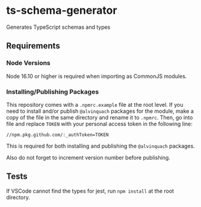 # ts-schema-generator
Generates TypeScript schemas and types

## Requirements

### Node Versions
Node 16.10 or higher is required when importing as CommonJS modules.

### Installing/Publishing Packages
This repository comes with a `.npmrc.example` file at the root level. If you need to install and/or publish `@alvinquach` packages for the module, make a copy of the file in the same directory and rename it to `.npmrc`. Then, go into file and replace `TOKEN` with your personal access token in the following line:

```//npm.pkg.github.com/:_authToken=TOKEN```

This is required for both installing and publishing the `@alvinquach` packages.

Also do not forget to increment version number before publishing.

## Tests
If VSCode cannot find the types for jest, run `npm install` at the root directory.
